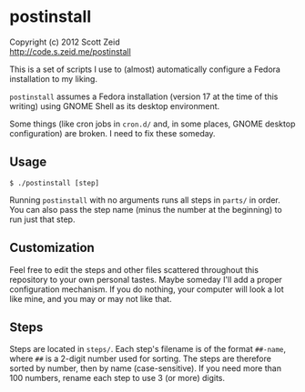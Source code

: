postinstall
===========
Copyright (c) 2012 Scott Zeid  
<http://code.s.zeid.me/postinstall>

This is a set of scripts I use to (almost) automatically configure a Fedora
installation to my liking.

`postinstall` assumes a Fedora installation (version 17 at the time of this
writing) using GNOME Shell as its desktop environment.

Some things (like cron jobs in `cron.d/` and, in some places, GNOME desktop
configuration) are broken.  I need to fix these someday.

Usage
-----

    $ ./postinstall [step]

Running `postinstall` with no arguments runs all steps in `parts/` in order.
You can also pass the step name (minus the number at the beginning) to run
just that step.

Customization
-------------

Feel free to edit the steps and other files scattered throughout this
repository to your own personal tastes.  Maybe someday I'll add a proper
configuration mechanism.  If you do nothing, your computer will look a lot
like mine, and you may or may not like that.

Steps
-----

Steps are located in `steps/`.  Each step's filename is of the format
`##-name`, where `##` is a 2-digit number used for sorting.  The steps
are therefore sorted by number, then by name (case-sensitive).  If you
need more than 100 numbers, rename each step to use 3 (or more) digits.
